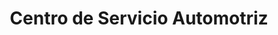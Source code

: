 ---
title: "Centro de Servicio Automotriz"
url: /san-jose/centro-de-servicio-automotriz/
shop: Autowerkstatt
---
